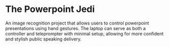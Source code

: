 # The Powerpoint Jedi

An image recognition project that allows users to control powerpoint presentations
using hand gestures. The laptop can serve as both a controller and teleprompter with
minimal setup, allowing for more confident and stylish public speaking delivery.
